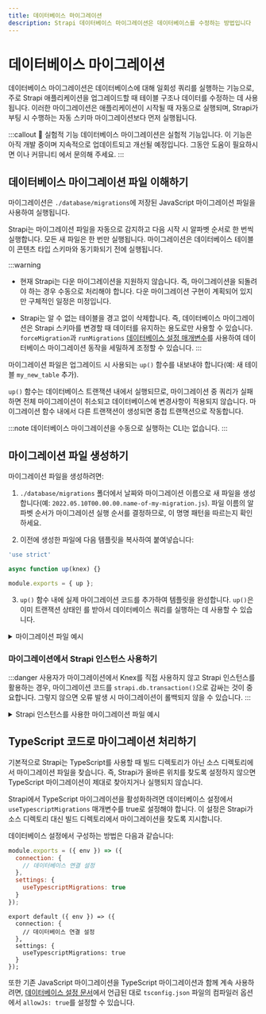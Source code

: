 ```yaml
---
title: 데이터베이스 마이그레이션
description: Strapi 데이터베이스 마이그레이션은 데이터베이스를 수정하는 방법입니다
---
```


# 데이터베이스 마이그레이션

데이터베이스 마이그레이션은 데이터베이스에 대해 일회성 쿼리를 실행하는 기능으로, 주로 Strapi 애플리케이션을 업그레이드할 때 테이블 구조나 데이터를 수정하는 데 사용됩니다. 이러한 마이그레이션은 애플리케이션이 시작될 때 자동으로 실행되며, Strapi가 부팅 시 수행하는 자동 스키마 마이그레이션보다 먼저 실행됩니다.

:::callout 🚧  실험적 기능
데이터베이스 마이그레이션은 실험적 기능입니다. 이 기능은 아직 개발 중이며 지속적으로 업데이트되고 개선될 예정입니다. 그동안 도움이 필요하시면 <ExternalLink to="https://forum.strapi.io/" text="포럼"/>이나 커뮤니티 <ExternalLink to="https://discord.strapi.io" text="Discord"/>에서 문의해 주세요.
:::

## 데이터베이스 마이그레이션 파일 이해하기

마이그레이션은 `./database/migrations`에 저장된 JavaScript 마이그레이션 파일을 사용하여 실행됩니다.

Strapi는 마이그레이션 파일을 자동으로 감지하고 다음 시작 시 알파벳 순서로 한 번씩 실행합니다. 모든 새 파일은 한 번만 실행됩니다. 마이그레이션은 데이터베이스 테이블이 콘텐츠 타입 스키마와 동기화되기 전에 실행됩니다.

:::warning
* 현재 Strapi는 다운 마이그레이션을 지원하지 않습니다. 즉, 마이그레이션을 되돌려야 하는 경우 수동으로 처리해야 합니다. 다운 마이그레이션 구현이 계획되어 있지만 구체적인 일정은 미정입니다.

* Strapi는 알 수 없는 테이블을 경고 없이 삭제합니다. 즉, 데이터베이스 마이그레이션은 Strapi 스키마를 변경할 때 데이터를 유지하는 용도로만 사용할 수 있습니다. `forceMigration`과 `runMigrations` [데이터베이스 설정 매개변수](/cms/configurations/database#settings-configuration-object)를 사용하여 데이터베이스 마이그레이션 동작을 세밀하게 조정할 수 있습니다.
:::

마이그레이션 파일은 업그레이드 시 사용되는 `up()` 함수를 내보내야 합니다(예: 새 테이블 `my_new_table` 추가).

`up()` 함수는 데이터베이스 트랜잭션 내에서 실행되므로, 마이그레이션 중 쿼리가 실패하면 전체 마이그레이션이 취소되고 데이터베이스에 변경사항이 적용되지 않습니다. 마이그레이션 함수 내에서 다른 트랜잭션이 생성되면 중첩 트랜잭션으로 작동합니다.

:::note
데이터베이스 마이그레이션을 수동으로 실행하는 CLI는 없습니다.
:::

## 마이그레이션 파일 생성하기

마이그레이션 파일을 생성하려면:

1. `./database/migrations` 폴더에서 날짜와 마이그레이션 이름으로 새 파일을 생성합니다(예: `2022.05.10T00.00.00.name-of-my-migration.js`). 파일 이름의 알파벳 순서가 마이그레이션 실행 순서를 결정하므로, 이 명명 패턴을 따르는지 확인하세요.

2. 이전에 생성한 파일에 다음 템플릿을 복사하여 붙여넣습니다:

```jsx
'use strict'

async function up(knex) {}

module.exports = { up };
```

3. `up()` 함수 내에 실제 마이그레이션 코드를 추가하여 템플릿을 완성합니다.
`up()`은 이미 트랜잭션 상태인 <ExternalLink to="https://knexjs.org/" text="Knex 인스턴스"/>를 받아서 데이터베이스 쿼리를 실행하는 데 사용할 수 있습니다.

<details>
<summary>마이그레이션 파일 예시</summary>

```jsx title="./database/migrations/2022.05.10T00.00.00.name-of-my-migration.js"

module.exports = {
  async up(knex) {
    // 이미 초기화된 데이터베이스 연결로 Knex.js API에 완전히 액세스할 수 있습니다

    // 예시: 테이블 이름 변경
    await knex.schema.renameTable('oldName', 'newName');

    // 예시: 컬럼 이름 변경
    await knex.schema.table('someTable', table => {
      table.renameColumn('oldName', 'newName');
    });

    // 예시: 데이터 업데이트
    await knex.from('someTable').update({ columnName: 'newValue' }).where({ columnName: 'oldValue' });
  },
};
```

</details>

### 마이그레이션에서 Strapi 인스턴스 사용하기

:::danger
사용자가 마이그레이션에서 Knex를 직접 사용하지 않고 Strapi 인스턴스를 활용하는 경우, 마이그레이션 코드를 `strapi.db.transaction()`으로 감싸는 것이 중요합니다. 그렇지 않으면 오류 발생 시 마이그레이션이 롤백되지 않을 수 있습니다.
:::

<details>
<summary>Strapi 인스턴스를 사용한 마이그레이션 파일 예시</summary>

```jsx title="./database/migrations/2022.05.10T00.00.00.name-of-my-migration.js"
module.exports = {
  async up() {
    await strapi.db.transaction(async () => {
      // 여기에 마이그레이션 코드 작성

      // 예시: 새 엔트리 생성
      await strapi.entityService.create('api::article.article', {
        data: {
          title: 'My Article',
        },
      });

      // 예시: 커스텀 서비스 메소드
      await strapi.service('api::article.article').updateRelatedArticles();
    });
  },
};
```

</details>

## TypeScript 코드로 마이그레이션 처리하기

기본적으로 Strapi는 TypeScript를 사용할 때 빌드 디렉토리가 아닌 소스 디렉토리에서 마이그레이션 파일을 찾습니다. 즉, Strapi가 올바른 위치를 찾도록 설정하지 않으면 TypeScript 마이그레이션이 제대로 찾아지거나 실행되지 않습니다.

Strapi에서 TypeScript 마이그레이션을 활성화하려면 데이터베이스 설정에서 `useTypescriptMigrations` 매개변수를 true로 설정해야 합니다. 이 설정은 Strapi가 소스 디렉토리 대신 빌드 디렉토리에서 마이그레이션을 찾도록 지시합니다.

데이터베이스 설정에서 구성하는 방법은 다음과 같습니다:

<Tabs groupId="js-ts">
<TabItem value="js" label="JavaScript">

```jsx title="/config/database.js"
module.exports = ({ env }) => ({
  connection: {
    // 데이터베이스 연결 설정
  },
  settings: {
    useTypescriptMigrations: true
  }
});
```

</TabItem>

<TabItem value="ts" label="TypeScript">

```tsx title="/config/database.ts"
export default ({ env }) => ({
  connection: {
    // 데이터베이스 연결 설정
  },
  settings: {
    useTypescriptMigrations: true
  }
});
```

</TabItem>
</Tabs>

또한 기존 JavaScript 마이그레이션을 TypeScript 마이그레이션과 함께 계속 사용하려면, [데이터베이스 설정 문서](/cms/configurations/database#settings-configuration-object)에서 언급된 대로 `tsconfig.json` 파일의 컴파일러 옵션에서 `allowJs: true`를 설정할 수 있습니다.
